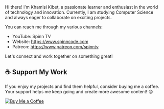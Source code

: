 Hi there! I'm Khamisi Kibet, a passionate learner and enthusiast in the world of technology and innovation. Currently, I am studying Computer Science and always eager to collaborate on exciting projects.

You can reach me through my various channels:

- YouTube: Spinn TV
- Website: https://www.spinncode.com
- Patreon: https://www.patreon.com/spinntv

Let's connect and work together on something great!

## ☕️ Support My Work

If you enjoy my projects and find them helpful, consider buying me a coffee. Your support helps me keep going and create more awesome content! 😊

[![Buy Me a Coffee](https://img.shields.io/badge/Buy%20Me%20a%20Coffee-FFDD00?style=for-the-badge&logo=buy-me-a-coffee&logoColor=black)](https://www.patreon.com/spinntv)
